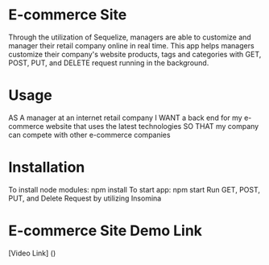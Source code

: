 # E-commerce Site
Through the utilization of Sequelize, managers are able to customize and manager their retail company online in real time. This app helps managers customize their company's website products, tags and categories with GET, POST, PUT, and DELETE request running in the background. 

# Usage 
AS A manager at an internet retail company
I WANT a back end for my e-commerce website that uses the latest technologies
SO THAT my company can compete with other e-commerce companies

# Installation
To install node modules: npm install
To start app: npm start
Run GET, POST, PUT, and Delete Request by utilizing Insomina 

# E-commerce Site Demo Link
[Video Link] ()